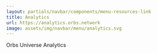 ```yaml
---
layout: partials/navbar/components/menu-resources-link
title: Analytics
url: https://analytics.orbs.network
image: assets/img/navbar/menu/analytics.svg
---
```


Orbs Universe Analytics
